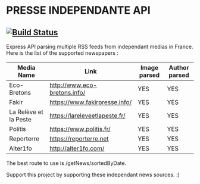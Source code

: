 # PRESSE INDEPENDANTE API
## [![Build Status](https://gwendhalclaudel.com:8080/buildStatus/icon?job=PresseIndependanteAPI)](https://gwendhalclaudel.com:8080/job/PresseIndependanteAPI/)

Express API parsing multiple RSS feeds from independant medias in France. Here is the list of the supported newspapers :

| Media Name | Link | Image parsed | Author parsed |
| --- | --- | --- | --- |
| Eco-Bretons | http://www.eco-bretons.info/ | YES | YES |
| Fakir | https://www.fakirpresse.info/ | YES | YES |
| La Relève et la Peste | https://lareleveetlapeste.fr/ | YES | YES |
| Politis | https://www.politis.fr/ | YES | YES |
| Reporterre | https://reporterre.net | YES | YES |
| Alter1fo | http://alter1fo.com/ | YES | YES |

The best route to use is /getNews/sortedByDate.

Support this project by supporting these independant news sources. :)
